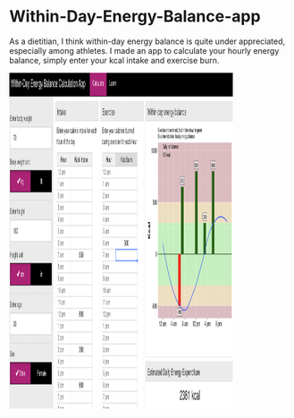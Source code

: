 # Within-Day-Energy-Balance-app

As a dietitian, I think within-day energy balance is quite under appreciated, especially among athletes. I made an app to calculate your hourly energy balance, simply enter your kcal intake and exercise burn.

<img src= https://github.com/Jeffrothschild/Within-Day-Energy-Balance-app/blob/master/WDEB%20app%20picture.png width="400" height="600" />


